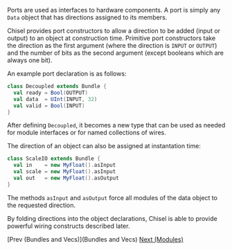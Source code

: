 Ports are used as interfaces to hardware components.  A port is simply
any ```Data``` object that has directions assigned to its members.

Chisel provides port constructors to allow a direction to be added
(input or output) to an object at construction time.  Primitive port
constructors take the direction as the first
argument (where the direction is ```INPUT``` or
```OUTPUT```) and the number of bits as the second argument (except
booleans which are always one bit).

An example port declaration is as follows:
```scala
class Decoupled extends Bundle {
  val ready = Bool(OUTPUT)
  val data  = UInt(INPUT, 32)
  val valid = Bool(INPUT)
}
```

After defining ```Decoupled```, it becomes a new type that can be
used as needed for module interfaces or for named collections of
wires.

The direction of an object can also be assigned at instantation time:
```scala
class ScaleIO extends Bundle {
  val in    = new MyFloat().asInput
  val scale = new MyFloat().asInput
  val out   = new MyFloat().asOutput
}
```

The methods ```asInput``` and ```asOutput``` force all modules of
the data object to the requested direction.

By folding directions into the object declarations, Chisel is able to
provide powerful wiring constructs described later.

[Prev (Bundles and Vecs)](Bundles and Vecs) [Next (Modules)](Modules)